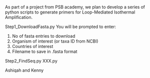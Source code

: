 As part of a project from PSB academy, we plan to develop a series of python scripts to generate primers for Loop-Mediated Isothermal Amplification.

Step1_DownloadFasta.py
You will be prompted to enter: 
1. No of fasta entries to download
2. Organism of interest (or taxa ID from NCBI)
3. Countries of interest
4. Filename to save in .fasta format

Step2_FindSeq.py
XXX.py
   
Ashiqah and Kenny
